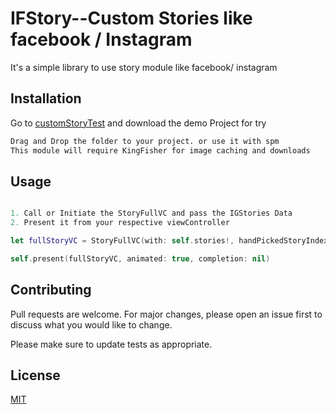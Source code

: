 # IFStory--Custom Stories like facebook / Instagram

It's a simple library to use story module like facebook/ instagram
## Installation

Go to  [customStoryTest](https://github.com/dipcse07/cutomStoryTest) and download the demo Project for try

```bash
Drag and Drop the folder to your project. or use it with spm
This module will require KingFisher for image caching and downloads
```

## Usage

```Swift

1. Call or Initiate the StoryFullVC and pass the IGStories Data
2. Present it from your respective viewController

let fullStoryVC = StoryFullVC(with: self.stories!, handPickedStoryIndex: 0, delegate: self)//StoryFullScreenViewer.instantiate(with: stories, handPickedStoryIndex: selectedStoryIndex, delegate: self)

self.present(fullStoryVC, animated: true, completion: nil)
```

## Contributing
Pull requests are welcome. For major changes, please open an issue first to discuss what you would like to change.

Please make sure to update tests as appropriate.

## License
[MIT](https://choosealicense.com/licenses/mit/)
